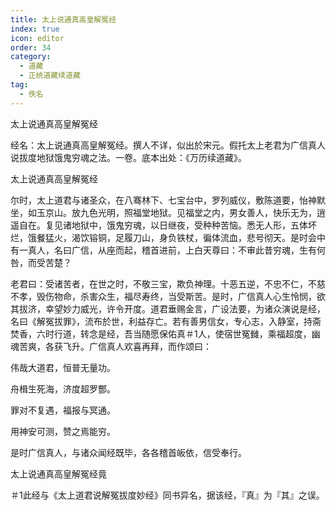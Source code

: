 ```yaml
---
title: 太上说通真高皇解冤经
index: true
icon: editor
order: 34
category:
  - 道藏
  - 正统道藏续道藏
tag:
  - 佚名
---
```


太上说通真高皇解冤经  

经名：太上说通真高皇解冤经。撰人不详，似出於宋元。假托太上老君为广信真人说拔度地狱饿鬼穷魂之法。一卷。底本出处：《万历续道藏》。  

太上说通真高皇解冤经  

尔时，太上道君与诸圣众，在八骞林下、七宝台中，罗列威仪，敷陈道要，怡神默坐，如玉京山。放九色光明，照福堂地狱。见福堂之内，男女善人，快乐无为，逍遥自在。复见诸地狱中，饿鬼穷魂，以日继夜，受种种苦恼。悉无人形，五体坏烂，饿餐猛火，渴饮镕铜，足履刀山，身负铁杖，徧体流血，悲号彻天。是时会中有一真人，名曰广信，从座而起，稽首进前，上白天尊曰：不审此昔穷魂，生有何咎，而受苦楚？  

老君曰：受诸苦者，在世之时，不敬三宝，欺负神理。十恶五逆，不忠不仁，不慈不孝，毁伤物命，杀害众生，福尽寿终，当受斯苦。是时，广信真人心生怜悯，欲其拔济，幸望妙力威光，许令开度。道君垂赐金言，广设法要，为诸众演说是经，名曰《解冤拔罪》，流布於世，利益存亡。若有善男信女，专心志，入静室，持斋焚香，六时行道，转念是经，吾当随愿保佑真＃1人，使宿世冤雠，乘福超度，幽魂苦爽，各获飞升。广信真人欢喜再拜，而作颂曰：  

伟哉大道君，恒普无量功。  

舟楫生死海，济度超罗酆。  

罪对不复遇，福报与冥通。  

用神安可测，赞之焉能穷。  

是时广信真人，与诸众闻经既毕，各各稽首皈依，信受奉行。  

太上说通真高皇解冤经竟  

＃1此经与《太上道君说解冤拔度妙经》同书异名，据该经，『真』为『其』之误。  
